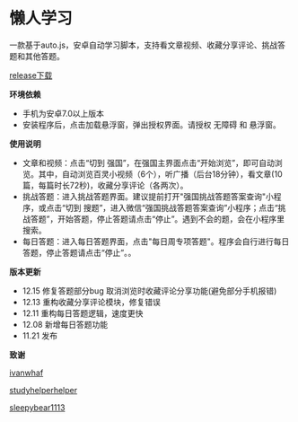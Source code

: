 # 懒人学习

一款基于auto.js，安卓自动学习脚本，支持看文章视频、收藏分享评论、挑战答题和其他答题。

[release下载](https://github.com/lgpersonal/LazyStudy/releases/)

**环境依赖**

- 手机为安卓7.0以上版本
- 安装程序后，点击加载悬浮窗，弹出授权界面。请授权 无障碍 和 悬浮窗。

**使用说明**

- 文章和视频：点击“切到 强国”，在强国主界面点击“开始浏览”，即可自动浏览。其中，自动浏览百灵小视频（6个），听广播（后台18分钟），看文章(10篇，每篇时长72秒)，收藏分享评论（各两次）。
- 挑战答题：进入挑战答题界面。建议提前打开"强国挑战答题答案查询"小程序，或点击“切到 搜题”，进入微信“强国挑战答题答案查询”小程序；点击“挑战答题”，开始答题，停止答题请点击“停止”。遇到不会的题，会在小程序里搜索。
- 每日答题：进入每日答题界面，点击"每日周专项答题"。程序会自行进行每日答题，停止答题请点击“停止”。。

**版本更新**

- 12.15 修复答题部分bug 取消浏览时收藏评论分享功能(避免部分手机报错)
- 12.13 重构收藏分享评论模块，修复错误
- 12.11 重构每日答题逻辑，速度更快
- 12.08 新增每日答题功能
- 11.21 发布

**致谢**

[ivanwhaf](https://github.com/ivanwhaf/xxqg-helper)

[studyhelperhelper](https://github.com/studyhelperhelper/studyhelper)

[sleepybear1113](https://github.com/sleepybear1113/taobaoVisitingVenues)

